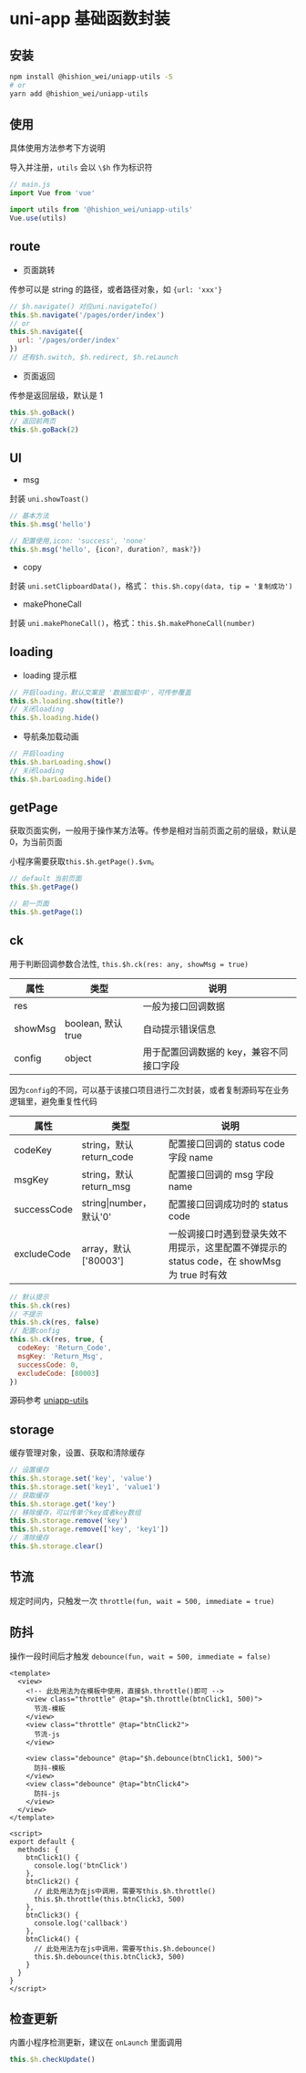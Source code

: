 # uni-app 基础函数封装

## 安装

```bash
npm install @hishion_wei/uniapp-utils -S
# or
yarn add @hishion_wei/uniapp-utils
```

## 使用

具体使用方法参考下方说明

导入并注册，`utils` 会以 `\$h` 作为标识符

```js
// main.js
import Vue from 'vue'

import utils from '@hishion_wei/uniapp-utils'
Vue.use(utils)
```

## route

- 页面跳转

传参可以是 string 的路径，或者路径对象，如 `{url: 'xxx'}`

```js
// $h.navigate() 对应uni.navigateTo()
this.$h.navigate('/pages/order/index')
// or
this.$h.navigate({
  url: '/pages/order/index'
})
// 还有$h.switch, $h.redirect, $h.reLaunch
```

- 页面返回

传参是返回层级，默认是 1

```js
this.$h.goBack()
// 返回前两页
this.$h.goBack(2)
```

## UI

- msg

封装 `uni.showToast()`

```js
// 基本方法
this.$h.msg('hello')

// 配置使用,icon: 'success', 'none'
this.$h.msg('hello', {icon?, duration?, mask?})
```

- copy

封装 `uni.setClipboardData()`，格式： `this.$h.copy(data, tip = '复制成功')`

- makePhoneCall

封装 `uni.makePhoneCall()`，格式：`this.$h.makePhoneCall(number)`

## loading

- loading 提示框

```js
// 开启loading，默认文案是 '数据加载中'，可传参覆盖
this.$h.loading.show(title?)
// 关闭loading
this.$h.loading.hide()
```

- 导航条加载动画

```js
// 开启loading
this.$h.barLoading.show()
// 关闭loading
this.$h.barLoading.hide()
```

## getPage

获取页面实例，一般用于操作某方法等。传参是相对当前页面之前的层级，默认是 0，为当前页面

小程序需要获取`this.$h.getPage().$vm`。

```js
// default 当前页面
this.$h.getPage()

// 前一页面
this.$h.getPage(1)
```

## ck

用于判断回调参数合法性, `this.$h.ck(res: any, showMsg = true)`

| 属性    | 类型               | 说明                                     |
| ------- | ------------------ | ---------------------------------------- |
| res     |                    | 一般为接口回调数据                       |
| showMsg | boolean, 默认 true | 自动提示错误信息                         |
| config  | object             | 用于配置回调数据的 key，兼容不同接口字段 |

因为`config`的不同，可以基于该接口项目进行二次封装，或者复制源码写在业务逻辑里，避免重复性代码

| 属性        | 类型                     | 说明                                                                                        |
| ----------- | ------------------------ | ------------------------------------------------------------------------------------------- |
| codeKey     | string，默认 return_code | 配置接口回调的 status code 字段 name                                                        |
| msgKey      | string，默认 return_msg  | 配置接口回调的 msg 字段 name                                                                |
| successCode | string\|number，默认'0'  | 配置接口回调成功时的 status code                                                            |
| excludeCode | array，默认['80003']     | 一般调接口时遇到登录失效不用提示，这里配置不弹提示的 status code，在 showMsg 为 true 时有效 |

```js
// 默认提示
this.$h.ck(res)
// 不提示
this.$h.ck(res, false)
// 配置config
this.$h.ck(res, true, {
  codeKey: 'Return_Code',
  msgKey: 'Return_Msg',
  successCode: 0,
  excludeCode: [80003]
})
```
源码参考 [uniapp-utils](https://github.com/weixisheng/uniapp-utils/blob/master/src/index.js)

## storage

缓存管理对象，设置、获取和清除缓存

```js
// 设置缓存
this.$h.storage.set('key', 'value')
this.$h.storage.set('key1', 'value1')
// 获取缓存
this.$h.storage.get('key')
// 移除缓存，可以传单个key或者key数组
this.$h.storage.remove('key')
this.$h.storage.remove(['key', 'key1'])
// 清除缓存
this.$h.storage.clear()
```

## 节流

规定时间内，只触发一次
`throttle(fun, wait = 500, immediate = true)`

## 防抖

操作一段时间后才触发
`debounce(fun, wait = 500, immediate = false)`

```vue
<template>
  <view>
    <!-- 此处用法为在模板中使用，直接$h.throttle()即可 -->
    <view class="throttle" @tap="$h.throttle(btnClick1, 500)">
      节流-模板
    </view>
    <view class="throttle" @tap="btnClick2">
      节流-js
    </view>

    <view class="debounce" @tap="$h.debounce(btnClick1, 500)">
      防抖-模板
    </view>
    <view class="debounce" @tap="btnClick4">
      防抖-js
    </view>
  </view>
</template>

<script>
export default {
  methods: {
    btnClick1() {
      console.log('btnClick')
    },
    btnClick2() {
      // 此处用法为在js中调用，需要写this.$h.throttle()
      this.$h.throttle(this.btnClick3, 500)
    },
    btnClick3() {
      console.log('callback')
    },
    btnClick4() {
      // 此处用法为在js中调用，需要写this.$h.debounce()
      this.$h.debounce(this.btnClick3, 500)
    }
  }
}
</script>
```

## 检查更新

内置小程序检测更新，建议在 `onLaunch` 里面调用
```js
this.$h.checkUpdate()
```